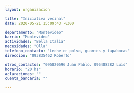 ```yaml
---
layout: organizacion

title: "Iniciativa vecinal"
date: 2020-05-21 15:09:43 -0300

departamento: "Montevideo"
barrio: "Montevideo"
actividades: "Bella Italia"
necesidades: "Olla"
telefono_contacto: "Leche en polvo, guantes y tapabocas"
direccion: "093835462 Roberto"

otros_contactos: "095820596 Juan Pablo. 096488282 Luis"
horario: "20 hs"
aclaraciones: ""
cuenta_bancaria: ""

---
```

